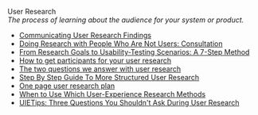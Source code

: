 User Research  
_The process of learning about the audience for your system or product._

*   [Communicating User Research Findings](http://www.uxmatters.com/mt/archives/2012/02/communicating-user-research-findings.php)
*   [Doing Research with People Who Are Not Users: Consultation](https://www.uxmatters.com/mt/archives/2017/08/doing-research-with-people-who-are-not-users-consultation.php)
*   [From Research Goals to Usability-Testing Scenarios: A 7-Step Method](https://www.nngroup.com/articles/ux-research-goals-to-scenarios/)
*   [How to get participants for your user research](http://blog.fluidui.com/how-to-get-participants-for-your-user-research/)
*   [The two questions we answer with user research](http://www.userfocus.co.uk/articles/the_two_questions_we_answer_with_user_research.html)  
*   [Step By Step Guide To More Structured User Research](http://blog.usabilla.com/step-by-step-guide-to-more-structured-user-research/)  
*   [One page user research plan ](http://uxdesign.smashingmagazine.com/2012/01/26/ux-research-plan-stakeholders-love/)  
*   [When to Use Which User-Experience Research Methods](https://www.nngroup.com/articles/which-ux-research-methods/)  
*   [UIETips: Three Questions You Shouldn't Ask During User Research](http://www.uie.com/brainsparks/2013/07/24/uietips-3-questions-not-to-ask-during-user-research/)  

